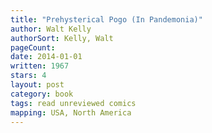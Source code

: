 ```yaml
---
title: "Prehysterical Pogo (In Pandemonia)"
author: Walt Kelly
authorSort: Kelly, Walt
pageCount:
date: 2014-01-01
written: 1967
stars: 4
layout: post
category: book
tags: read unreviewed comics
mapping: USA, North America
---
```

